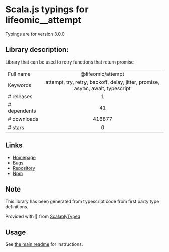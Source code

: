 
# Scala.js typings for lifeomic__attempt

Typings are for version 3.0.0

## Library description:
Library that can be used to retry functions that return promise

|                    |                 |
| ------------------ | :-------------: |
| Full name          | @lifeomic/attempt |
| Keywords           | attempt, try, retry, backoff, delay, jitter, promise, async, await, typescript |
| # releases         | 1 |
| # dependents       | 41 |
| # downloads        | 416877 |
| # stars            | 0 |

## Links
- [Homepage](https://github.com/lifeomic/attempt#readme)
- [Bugs](https://github.com/lifeomic/attempt/issues)
- [Repository](https://github.com/lifeomic/attempt)
- [Npm](https://www.npmjs.com/package/%40lifeomic%2Fattempt)
    


## Note
This library has been generated from typescript code from first party type definitions.

Provided with :purple_heart: from [ScalablyTyped](https://github.com/oyvindberg/ScalablyTyped)

## Usage
See [the main readme](../../readme.md) for instructions.


